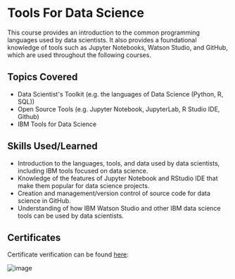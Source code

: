 # Tools For Data Science
This course provides an introduction to the common programming languages used by data scientists. It also provides a foundational knowledge of tools such as Jupyter Notebooks, Watson Studio, and GitHub, which are used throughout the following courses.

## Topics Covered
- Data Scientist's Toolkit (e.g. the languages of Data Science (Python, R, SQL))
- Open Source Tools (e.g. Jupyter Notebook, JupyterLab, R Studio IDE, Github)
- IBM Tools for Data Science

## Skills Used/Learned
- Introduction to the languages, tools, and data used by data scientists, including IBM tools focused on data science.
- Knowledge of the features of Jupyter Notebook and RStudio IDE that make them popular for data science projects.
- Creation and management/version control of source code for data science in GitHub.
- Understanding of how IBM Watson Studio and other IBM data science tools can be used by data scientists.

## Certificates
Certificate verification can be found [here](https://www.coursera.org/account/accomplishments/verify/JDW6YVNZYYN2):

![image](https://github.com/ethanbenavides/Tools-For-Data-Science/assets/57383185/447663c6-17cd-48f0-9b37-38de08f0b646)
